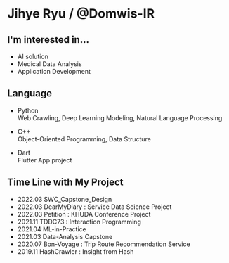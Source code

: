 # Jihye Ryu / @Domwis-IR

## I'm interested in... 
- AI solution  
- Medical Data Analysis  
- Application Development  

## Language 
- Python  
    Web Crawling, Deep Learning Modeling, Natural Language Processing
    
- C++  
    Object-Oriented Programming, Data Structure
    
- Dart  
    Flutter App project

## Time Line with My Project
- 2022.03 SWC_Capstone_Design
- 2022.03 DearMyDiary : Service Data Science Project  
- 2022.03 Petition : KHUDA Conference Project  
- 2021.11 TDDC73 : Interaction Programming  
- 2021.04 ML-in-Practice 
- 2021.03 Data-Analysis Capstone  
- 2020.07 Bon-Voyage : Trip Route Recommendation Service
- 2019.11 HashCrawler : Insight from Hash

<!--
## Likes
MARVEL, EDM, Alcohol🍻
-->

<!--
**Domwis-IR/Domwis-IR** is a ✨ _special_ ✨ repository because its `README.md` (this file) appears on your GitHub profile.

Here are some ideas to get you started:

- 🔭 I’m currently working on ...
- 🌱 I’m currently learning ...
- 👯 I’m looking to collaborate on ...
- 🤔 I’m looking for help with ...
- 💬 Ask me about ...
- 📫 How to reach me: ...
- 😄 Pronouns: ...
- ⚡ Fun fact: ...
-->
